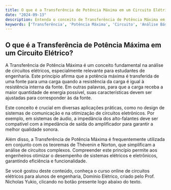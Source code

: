```yaml
---
title: O que é a Transferência de Potência Máxima em um Circuito Elétrico?
date: "2024-09-13"
description: Entenda o conceito de Transferência de Potência Máxima em circuitos elétricos e sua importância na engenharia.
keywords: ['Transferência', 'Potência Máxima', 'Circuito', 'Análise Básica', 'Engenharia']
---
```


## O que é a Transferência de Potência Máxima em um Circuito Elétrico?

A Transferência de Potência Máxima é um conceito fundamental na análise de circuitos elétricos, especialmente relevante para estudantes de engenharia. Este princípio afirma que a potência máxima é transferida de uma fonte para uma carga quando a resistência da carga é igual à resistência interna da fonte. Em outras palavras, para que a carga receba a maior quantidade de energia possível, suas características devem ser ajustadas para corresponder às da fonte.

Este conceito é crucial em diversas aplicações práticas, como no design de sistemas de comunicação e na otimização de circuitos eletrônicos. Por exemplo, em sistemas de áudio, a impedância dos alto-falantes deve ser compatível com a impedância de saída do amplificador para garantir a melhor qualidade sonora.

Além disso, a Transferência de Potência Máxima é frequentemente utilizada em conjunto com os teoremas de Thévenin e Norton, que simplificam a análise de circuitos complexos. Compreender este princípio permite aos engenheiros otimizar o desempenho de sistemas elétricos e eletrônicos, garantindo eficiência e funcionalidade.

Se você gostou deste conteúdo, conheça o curso online de circuitos elétricos para alunos de engenharia, Domínio Elétrico, criado pelo Prof. Nicholas Yukio, clicando no botão presente logo abaixo do texto.